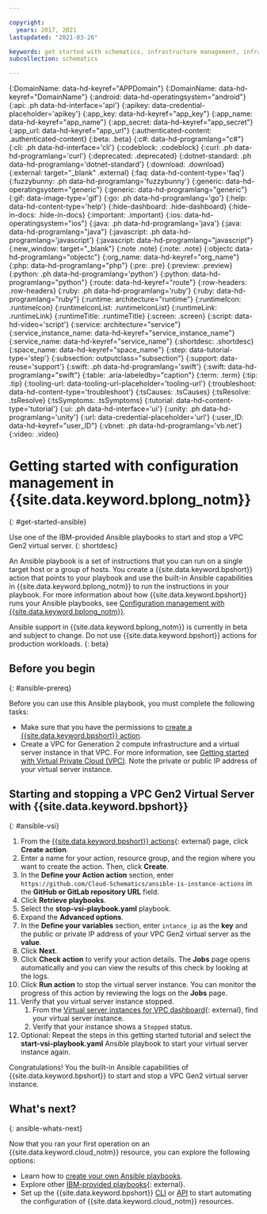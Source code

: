 ```yaml
---

copyright:
  years: 2017, 2021
lastupdated: "2021-03-26"

keywords: get started with schematics, infrastructure management, infrastructure as code, iac, schematics cloud environment, schematics infrastructure, schematics terraform, terraform provider
subcollection: schematics

---
```


{:DomainName: data-hd-keyref="APPDomain"}
{:DomainName: data-hd-keyref="DomainName"}
{:android: data-hd-operatingsystem="android"}
{:api: .ph data-hd-interface='api'}
{:apikey: data-credential-placeholder='apikey'}
{:app_key: data-hd-keyref="app_key"}
{:app_name: data-hd-keyref="app_name"}
{:app_secret: data-hd-keyref="app_secret"}
{:app_url: data-hd-keyref="app_url"}
{:authenticated-content: .authenticated-content}
{:beta: .beta}
{:c#: data-hd-programlang="c#"}
{:cli: .ph data-hd-interface='cli'}
{:codeblock: .codeblock}
{:curl: .ph data-hd-programlang='curl'}
{:deprecated: .deprecated}
{:dotnet-standard: .ph data-hd-programlang='dotnet-standard'}
{:download: .download}
{:external: target="_blank" .external}
{:faq: data-hd-content-type='faq'}
{:fuzzybunny: .ph data-hd-programlang='fuzzybunny'}
{:generic: data-hd-operatingsystem="generic"}
{:generic: data-hd-programlang="generic"}
{:gif: data-image-type='gif'}
{:go: .ph data-hd-programlang='go'}
{:help: data-hd-content-type='help'}
{:hide-dashboard: .hide-dashboard}
{:hide-in-docs: .hide-in-docs}
{:important: .important}
{:ios: data-hd-operatingsystem="ios"}
{:java: .ph data-hd-programlang='java'}
{:java: data-hd-programlang="java"}
{:javascript: .ph data-hd-programlang='javascript'}
{:javascript: data-hd-programlang="javascript"}
{:new_window: target="_blank"}
{:note .note}
{:note: .note}
{:objectc data-hd-programlang="objectc"}
{:org_name: data-hd-keyref="org_name"}
{:php: data-hd-programlang="php"}
{:pre: .pre}
{:preview: .preview}
{:python: .ph data-hd-programlang='python'}
{:python: data-hd-programlang="python"}
{:route: data-hd-keyref="route"}
{:row-headers: .row-headers}
{:ruby: .ph data-hd-programlang='ruby'}
{:ruby: data-hd-programlang="ruby"}
{:runtime: architecture="runtime"}
{:runtimeIcon: .runtimeIcon}
{:runtimeIconList: .runtimeIconList}
{:runtimeLink: .runtimeLink}
{:runtimeTitle: .runtimeTitle}
{:screen: .screen}
{:script: data-hd-video='script'}
{:service: architecture="service"}
{:service_instance_name: data-hd-keyref="service_instance_name"}
{:service_name: data-hd-keyref="service_name"}
{:shortdesc: .shortdesc}
{:space_name: data-hd-keyref="space_name"}
{:step: data-tutorial-type='step'}
{:subsection: outputclass="subsection"}
{:support: data-reuse='support'}
{:swift: .ph data-hd-programlang='swift'}
{:swift: data-hd-programlang="swift"}
{:table: .aria-labeledby="caption"}
{:term: .term}
{:tip: .tip}
{:tooling-url: data-tooling-url-placeholder='tooling-url'}
{:troubleshoot: data-hd-content-type='troubleshoot'}
{:tsCauses: .tsCauses}
{:tsResolve: .tsResolve}
{:tsSymptoms: .tsSymptoms}
{:tutorial: data-hd-content-type='tutorial'}
{:ui: .ph data-hd-interface='ui'}
{:unity: .ph data-hd-programlang='unity'}
{:url: data-credential-placeholder='url'}
{:user_ID: data-hd-keyref="user_ID"}
{:vbnet: .ph data-hd-programlang='vb.net'}
{:video: .video}


# Getting started with configuration management in {{site.data.keyword.bplong_notm}}
{: #get-started-ansible}

Use one of the IBM-provided Ansible playbooks to start and stop a VPC Gen2 virtual server. 
{: shortdesc}

An Ansible playbook is a set of instructions that you can run on a single target host or a group of hosts. You create a {{site.data.keyword.bpshort}} action that points to your playbook and use the built-in Ansible capabilities in {{site.data.keyword.bplong_notm}} to run the instructions in your playbook. For more information about how {{site.data.keyword.bpshort}} runs your Ansible playbooks, see [Configuration management with {{site.data.keyword.bplong_notm}}](/docs/schematics?topic=schematics-about-schematics#how-to-actions). 

Ansible support in {{site.data.keyword.bplong_notm}} is currently in beta and subject to change. Do not use {{site.data.keyword.bpshort}} actions for production workloads. 
{: beta}

## Before you begin
{: #ansible-prereq}

Before you can use this Ansible playbook, you must complete the following tasks:

- Make sure that you have the permissions to [create a {{site.data.keyword.bpshort}} action](/docs/schematics?topic=schematics-access#access-roles). 
- Create a VPC for Generation 2 compute infrastructure and a virtual server instance in that VPC. For more information, see [Getting started with Virtual Private Cloud (VPC)](/docs/vpc?topic=vpc-getting-started). Note the private or public IP address of your virtual server instance. 

## Starting and stopping a VPC Gen2 Virtual Server with {{site.data.keyword.bpshort}}
{: #ansible-vsi}

1. From the [{{site.data.keyword.bpshort}} actions](https://cloud.ibm.com/schematics/actions){: external} page, click **Create action**. 
2. Enter a name for your action, resource group, and the region where you want to create the action. Then, click **Create**. 
3. In the **Define your Action action** section, enter `https://github.com/Cloud-Schematics/ansible-is-instance-actions` in the **GitHub or GitLab repository URL** field. 
4. Click **Retrieve playbooks**. 
5. Select the **stop-vsi-playbook.yaml** playbook.
6. Expand the **Advanced options**. 
7. In the **Define your variables** section, enter `intance_ip` as the **key** and the public or private IP address of your VPC Gen2 virtual server as the **value**. 
8. Click **Next**. 
9. Click **Check action** to verify your action details. The **Jobs** page opens automatically and you can view the results of this check by looking at the logs. 
10. Click **Run action** to stop the virtual server instance. You can monitor the progress of this action by reviewing the logs on the **Jobs** page. 
11. Verify that you virtual server instance stopped. 
    1. From the [Virtual server instances for VPC dashboard](https://cloud.ibm.com/vpc-ext/compute/vs){: external}, find your virtual server instance. 
    2. Verify that your instance shows a `Stopped` status. 
12. Optional: Repeat the steps in this getting started tutorial and select the **start-vsi-playbook.yaml** Ansible playbook to start your virtual server instance again. 

Congratulations! You the built-in Ansible capabilities of {{site.data.keyword.bpshort}} to start and stop a VPC Gen2 virtual server instance. 

## What's next? 
{: ansible-whats-next}

Now that you ran your first operation on an {{site.data.keyword.cloud_notm}} resource, you can explore the following options:

- Learn how to [create your own Ansible playbooks](/docs/schematics?topic=schematics-create-playbooks).
- Explore other [IBM-provided playbooks](https://github.com/Cloud-Schematics){: external}.
- Set up the {{site.data.keyword.bpshort}} [CLI](/docs/schematics?topic=schematics-setup-cli) or [API](/docs/schematics?topic=schematics-setup-api) to start automating the configuration of {{site.data.keyword.cloud_notm}} resources.
